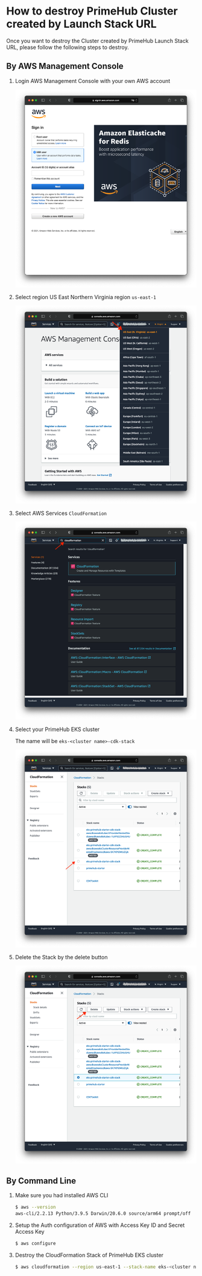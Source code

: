 # How to destroy PrimeHub Cluster created by Launch Stack URL

Once you want to destroy the Cluster created by PrimeHub Launch Stack URL, please follow the following steps to destroy.

## By AWS Management Console

1. Login AWS Management Console with your own AWS account

   ![aws-console-login](imgs/aws-console-login.png)

2. Select region US East Northern Virginia region `us-east-1`

   ![aws-console-select-region](imgs/aws-console-select-region.png)

3. Select AWS Services `CloudFormation`

   ![aws-console-cloudformation](imgs/aws-console-cloudformation.png)

4. Select your PrimeHub EKS cluster

   The name will be `eks-<cluster name>-cdk-stack`

   ![aws-console-eks-cdk-stack](imgs/aws-console-eks-cdk-stack.png)

5. Delete the Stack by the delete button

   ![aws-console-cdk-delete](imgs/aws-console-cdk-delete.png)

## By Command Line

1. Make sure you had installed AWS CLI

   ```bash
   $ aws --version
   aws-cli/2.2.13 Python/3.9.5 Darwin/20.6.0 source/arm64 prompt/off
   ```

2. Setup the Auth configuration of AWS with Access Key ID and Secret Access Key

   ```bash
   $ aws configure
   ```

3. Destroy the CloudFormation Stack of PrimeHub EKS cluster

   ```bash
   $ aws cloudformation --region us-east-1 --stack-name eks-<cluster name>-cdk-stack
   ```
